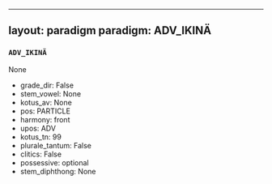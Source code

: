 
---
layout: paradigm
paradigm: ADV_IKINÄ
---
### ` ADV_IKINÄ `

None
* grade_dir: False
* stem_vowel: None
* kotus_av: None
* pos: PARTICLE
* harmony: front
* upos: ADV
* kotus_tn: 99
* plurale_tantum: False
* clitics: False
* possessive: optional
* stem_diphthong: None
